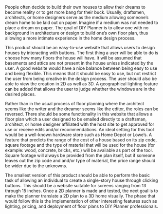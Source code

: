 People often decide to build their own houses to allow their dreams to become reality or to get more bang for their buck. Usually, draftsmen, architects, or home designers serve as the medium allowing someone’s dream home to be laid out on paper. Imagine if a medium was not needed to place a dream on paper. The goal of DIY Planner is to allow one with no background in architecture or design to build one’s own floor plan, thus allowing a more intimate experience in the home design process.

This product should be an easy-to-use website that allows users to design houses by interacting with buttons. The first thing a user will be able to do is choose how many floors the house will have. It will be assumed that basements and attics are not present in the house unless indicated by the user. A good website would have a nice balance between being easy to use and being flexible. This means that it should be easy to use, but not restrict the user from being creative in the design process. The user should also be able to view the creation in 2D as well as 3D. A geographical lighting feature can be added that allows the user to judge whether the windows are in the desired places. 

Rather than in the usual process of floor planning where the architect seems like the writer and the dreamer seems like the editor, the roles can be reversed. There should be some functionality in this website that allows a floor plan which a user designed to be emailed directly to a draftsman, architect, or home designer affiliated with the host site to get approved for use or receive edits and/or recommendations. An ideal setting for this tool would be a well-known hardware store such as Home Depot or Lowe’s. A feature that predicts the range of the cost of a house based on its zip code, square footage and the type of material that will be used for the house (for example: wood, concrete, bricks, etc.) will be available as part of the tool. Square footage will always be provided from the plan itself, but if someone leaves out the zip code and and/or type of material, the price range should be wider due to the unknowns.

The smallest version of this product should be able to perform the basic task of allowing an individual to create a single-story house through clicking buttons. This should be a website suitable for screens ranging from 13 through 15 inches. Once a 2D planner is made and tested, the next goal is to make the planner translate a 2D plan to a 3D home visually. The phase that would follow this is the implementation of other interesting features such as lighting, pricing, and deployment of floor plans to DIY Planner professionals.
